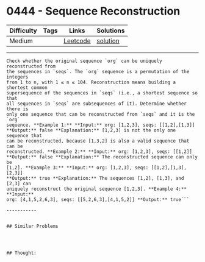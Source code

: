 # 0444 - Sequence Reconstruction

Difficulty  | Tags | Links | Solutions
----------- | ---- | ----- | -----
Medium |  | [Leetcode](https://leetcode.com/problems/sequence-reconstruction) | [solution](https://leetcode.com/problems/sequence-reconstruction/solution/)


-----------

```
Check whether the original sequence `org` can be uniquely reconstructed from
the sequences in `seqs`. The `org` sequence is a permutation of the integers
from 1 to n, with 1 ≤ n ≤ 104. Reconstruction means building a shortest common
supersequence of the sequences in `seqs` (i.e., a shortest sequence so that
all sequences in `seqs` are subsequences of it). Determine whether there is
only one sequence that can be reconstructed from `seqs` and it is the `org`
sequence. **Example 1:** **Input:** org: [1,2,3], seqs: [[1,2],[1,3]]
**Output:** false **Explanation:** [1,2,3] is not the only one sequence that
can be reconstructed, because [1,3,2] is also a valid sequence that can be
reconstructed. **Example 2:** **Input:** org: [1,2,3], seqs: [[1,2]]
**Output:** false **Explanation:** The reconstructed sequence can only be
[1,2]. **Example 3:** **Input:** org: [1,2,3], seqs: [[1,2],[1,3],[2,3]]
**Output:** true **Explanation:** The sequences [1,2], [1,3], and [2,3] can
uniquely reconstruct the original sequence [1,2,3]. **Example 4:** **Input:**
org: [4,1,5,2,6,3], seqs: [[5,2,6,3],[4,1,5,2]] **Output:** true```

-----------


## Similar Problems




## Thought:
